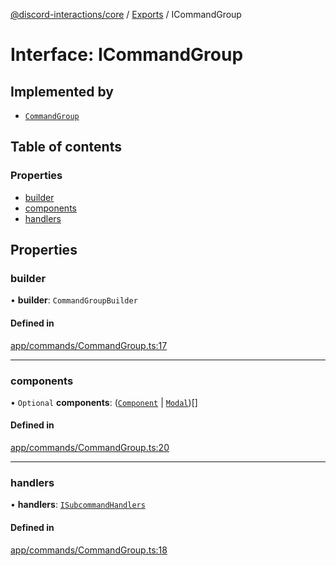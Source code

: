 [@discord-interactions/core](../README.md) / [Exports](../modules.md) / ICommandGroup

# Interface: ICommandGroup

## Implemented by

- [`CommandGroup`](../classes/CommandGroup.md)

## Table of contents

### Properties

- [builder](ICommandGroup.md#builder)
- [components](ICommandGroup.md#components)
- [handlers](ICommandGroup.md#handlers)

## Properties

### builder

• **builder**: `CommandGroupBuilder`

#### Defined in

[app/commands/CommandGroup.ts:17](https://github.com/ssMMiles/discord-interactions/blob/50693ee/packages/core/src/app/commands/CommandGroup.ts#L17)

___

### components

• `Optional` **components**: ([`Component`](../modules.md#component) \| [`Modal`](../classes/Modal.md))[]

#### Defined in

[app/commands/CommandGroup.ts:20](https://github.com/ssMMiles/discord-interactions/blob/50693ee/packages/core/src/app/commands/CommandGroup.ts#L20)

___

### handlers

• **handlers**: [`ISubcommandHandlers`](../modules.md#isubcommandhandlers)

#### Defined in

[app/commands/CommandGroup.ts:18](https://github.com/ssMMiles/discord-interactions/blob/50693ee/packages/core/src/app/commands/CommandGroup.ts#L18)
